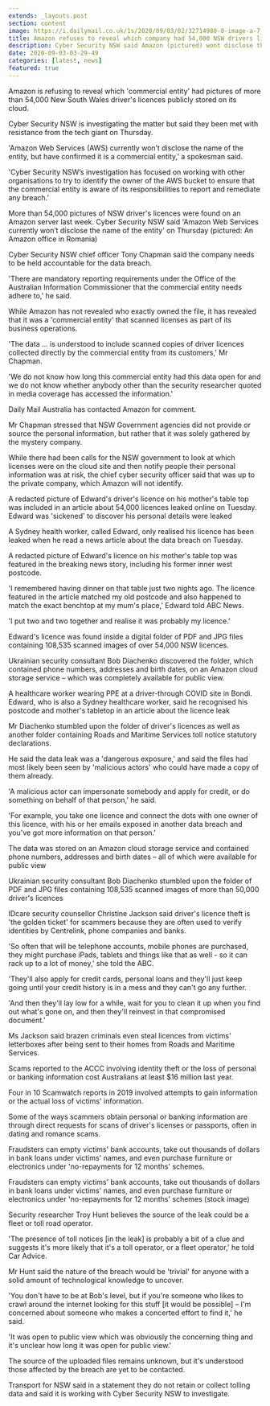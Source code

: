 ```yaml
---
extends: _layouts.post
section: content
image: https://i.dailymail.co.uk/1s/2020/09/03/02/32714980-0-image-a-7_1599097607558.jpg 
title: Amazon refuses to reveal which company had 54,000 NSW drivers licences stored on its cloud 
description: Cyber Security NSW said Amazon (pictured) wont disclose the name of a company that had more than 54,000 NSW drivers licences stored on its publicly accessible server on Thursday. 
date: 2020-09-03-03-29-49 
categories: [latest, news] 
featured: true 
--- 
```

Amazon is refusing to reveal which 'commercial entity' had pictures of more than 54,000 New South Wales driver's licences publicly stored on its cloud.  

Cyber Security NSW is investigating the matter but said they been met with resistance from the tech giant on Thursday. 

'Amazon Web Services (AWS) currently won’t disclose the name of the entity, but have confirmed it is a commercial entity,' a spokesman said.  

'Cyber Security NSW’s investigation has focused on working with other organisations to try to identify the owner of the AWS bucket to ensure that the commercial entity is aware of its responsibilities to report and remediate any breach.' 

More than 54,000 pictures of NSW driver's licences were found on an Amazon server last week. Cyber Security NSW said 'Amazon Web Services currently won’t disclose the name of the entity' on Thursday (pictured: An Amazon office in Romania)

Cyber Security NSW chief officer Tony Chapman said the company needs to be held accountable for the data breach. 

'There are mandatory reporting requirements under the Office of the Australian Information Commissioner that the commercial entity needs adhere to,' he said.      

While Amazon has not revealed who exactly owned the file, it has revealed that it was a 'commercial entity' that scanned licenses as part of its business operations. 

'The data ... is understood to include scanned copies of driver licences collected directly by the commercial entity from its customers,' Mr Chapman. 

'We do not know how long this commercial entity had this data open for and we do not know whether anybody other than the security researcher quoted in media coverage has accessed the information.'

Daily Mail Australia has contacted Amazon for comment. 

Mr Chapman stressed that NSW Government agencies did not provide or source the personal information, but rather that it was solely gathered by the mystery company.

While there had been calls for the NSW government to look at which licenses were on the cloud site and then notify people their personal information was at risk, the chief cyber security officer said that was up to the private company, which Amazon will not identify. 

A redacted picture of Edward's driver's licence on his mother's table top was included in an article about 54,000 licences leaked online on Tuesday. Edward was 'sickened' to discover his personal details were leaked 

A Sydney health worker, called Edward, only realised his licence has been leaked when he read a news article about the data breach on Tuesday.  

A redacted picture of Edward's licence on his mother's table top was featured in the breaking news story, including his former inner west postcode. 

'I remembered having dinner on that table just two nights ago. The licence featured in the article matched my old postcode and also happened to match the exact benchtop at my mum's place,' Edward told ABC News. 

'I put two and two together and realise it was probably my licence.' 

Edward's licence was found inside a digital folder of PDF and JPG files containing 108,535 scanned images of over 54,000 NSW licences.   

Ukrainian security consultant Bob Diachenko discovered the folder, which contained phone numbers, addresses and birth dates, on an Amazon cloud storage service – which was completely available for public view. 

A healthcare worker wearing PPE at a driver-through COVID site in Bondi. Edward, who is also a Sydney healthcare worker, said he recognised his postcode and mother's tabletop in an article about the licence leak 

Mr Diachenko stumbled upon the folder of driver's licences as well as another folder containing Roads and Maritime Services toll notice statutory declarations.  

He said the data leak was a 'dangerous exposure,' and said the files had most likely been seen by 'malicious actors' who could have made a copy of them already. 

'A malicious actor can impersonate somebody and apply for credit, or do something on behalf of that person,' he said.

'For example, you take one licence and connect the dots with one owner of this licence, with his or her emails exposed in another data breach and you've got more information on that person.'

The data was stored on an Amazon cloud storage service and contained phone numbers, addresses and birth dates – all of which were available for public view

Ukrainian security consultant Bob Diachenko stumbled upon the folder of PDF and JPG files containing 108,535 scanned images of more than 50,000 driver's licences

IDcare security counsellor Christine Jackson said driver's licence theft is 'the golden ticket' for scammers because they are often used to verify identities by Centrelink, phone companies and banks.

'So often that will be telephone accounts, mobile phones are purchased, they might purchase iPads, tablets and things like that as well - so it can rack up to a lot of money,' she told the ABC.

'They'll also apply for credit cards, personal loans and they'll just keep going until your credit history is in a mess and they can't go any further. 

'And then they'll lay low for a while, wait for you to clean it up when you find out what's gone on, and then they'll reinvest in that compromised document.' 

Ms Jackson said brazen criminals even steal licences from victims' letterboxes after being sent to their homes from Roads and Maritime Services.

Scams reported to the ACCC involving identity theft or the loss of personal or banking information cost Australians at least $16 million last year.

Four in 10 Scamwatch reports in 2019 involved attempts to gain information or the actual loss of victims' information.

Some of the ways scammers obtain personal or banking information are through direct requests for scans of driver's licenses or passports, often in dating and romance scams. 

Fraudsters can empty victims' bank accounts, take out thousands of dollars in bank loans under victims' names, and even purchase furniture or electronics under 'no-repayments for 12 months' schemes.

Fraudsters can empty victims' bank accounts, take out thousands of dollars in bank loans under victims' names, and even purchase furniture or electronics under 'no-repayments for 12 months' schemes (stock image)

Security researcher Troy Hunt believes the source of the leak could be a fleet or toll road operator.

'The presence of toll notices [in the leak] is probably a bit of a clue and suggests it's more likely that it's a toll operator, or a fleet operator,' he told Car Advice. 

Mr Hunt said the nature of the breach would be 'trivial' for anyone with a solid amount of technological knowledge to uncover.

'You don't have to be at Bob's level, but if you're someone who likes to crawl around the internet looking for this stuff [it would be possible] – I'm concerned about someone who makes a concerted effort to find it,' he said. 

'It was open to public view which was obviously the concerning thing and it's unclear how long it was open for public view.'    

The source of the uploaded files remains unknown, but it's understood those affected by the breach are yet to be contacted.  

Transport for NSW said in a statement they do not retain or collect tolling data and said it is working with Cyber Security NSW to investigate. 

